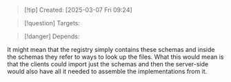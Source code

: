 
>[!tip] Created: [2025-03-07 Fri 09:24]

>[!question] Targets: 

>[!danger] Depends: 

It might mean that the registry simply contains these schemas and inside the schemas they refer to ways to look up the files. What this would mean is that the clients could import just the schemas and then the server-side would also have all it needed to assemble the implementations from it. 